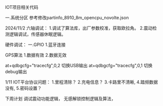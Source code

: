 IOT项目相关代码


一.系统分区
参考修改partinfo_8910_8m_opencpu_novolte.json

2024/11/2
六轴调试：
1.调试了算法库，出厂参数校准，获取欧拉角。
2.震动检测逻辑调试，传感器休眠逻辑。

硬件调试：
一.GPIO
1.蓝牙连接


GPS算法
1.数据有效
2.数据无效

at+qdbgcfg="tracecfg",0,2 切换USB输出
at+qdbgcfg="tracecfg",0,1 切换debug输出

1/11
IOT平台协议问题：
1.里程清除？
2.充电信息？
3.卡路里不清晰,
4.踏频数据没有,
5.密码设置？

下周计划
调试震动功能逻辑， 无感解锁控制逻辑及算法， 